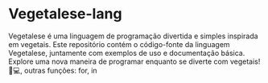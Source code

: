 # Vegetalese-lang
Vegetalese é uma linguagem de programação divertida e simples inspirada em vegetais. Este repositório contém o código-fonte da linguagem Vegetalese, juntamente com exemplos de uso e documentação básica. Explore uma nova maneira de programar enquanto se diverte com vegetais! 🥗💻, outras funções: for, in
